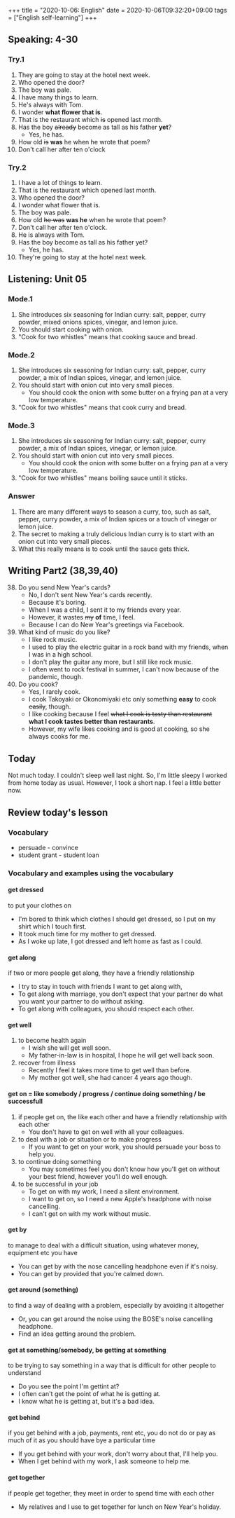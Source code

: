 +++
title =  "2020-10-06: English"
date = 2020-10-06T09:32:20+09:00
tags = ["English self-learning"]
+++

## Speaking: 4-30

### Try.1

1. They are going to stay at the hotel next week.
2. Who opened the door?
3. The boy was pale.
4. I have many things to learn.
5. He's always with Tom.
6. I wonder **what flower that is**.
7. That is the restaurant which ~~is~~ opened last month.
8. Has the boy ~~already~~ become as tall as his father **yet**?
    - Yes, he has.
9. How old ~~is~~ **was** he when he wrote that poem?
10. Don't call her after ten o'clock

### Try.2

1. I have a lot of things to learn.
2. That is the restaurant which opened last month.
3. Who opened the door?
4. I wonder what flower that is.
5. The boy was pale.
6. How old ~~he was~~ **was he** when he wrote that poem?
7. Don't call her after ten o'clock.
8. He is always with Tom.
9. Has the boy become as tall as his father yet?
    - Yes, he has.
10. They're going to stay at the hotel next week.

## Listening: Unit 05

### Mode.1

1. She introduces six seasoning for Indian curry: salt, pepper, curry powder, mixed onions spices, vinegar, and lemon juice. 
2. You should start cooking with onion.
3. "Cook for two whistles" means that cooking sauce and bread.

### Mode.2

1. She introduces six seasoning for Indian curry: salt, pepper, curry powder, a mix of Indian spices, vinegar, and lemon juice. 
2. You should start with onion cut into very small pieces.
    - You should cook the onion with some butter on a frying pan at a very low temperature.
3. "Cook for two whistles" means that cook curry and bread.

### Mode.3

1. She introduces six seasoning for Indian curry: salt, pepper, curry powder, a mix of Indian spices, vinegar, or lemon juice. 
2. You should start with onion cut into very small pieces.
    - You should cook the onion with some butter on a frying pan at a very low temperature.
3. "Cook for two whistles" means boiling sauce until it sticks.

### Answer

1. There are many different ways to season a curry, too, such as salt, pepper, curry powder, a mix of Indian spices or a touch of vinegar or lemon juice.
2. The secret to making a truly delicious Indian curry is to start with an onion cut into very small pieces.
3. What this really means is to cook until the sauce gets thick.

## Writing Part2 (38,39,40)

38. Do you send New Year's cards?
    - No, I don't sent New Year's cards recently.
    - Because it's boring.
    - When I was a child, I sent it to my friends every year.
    - However, it wastes ~~my~~ **of** time, I feel.
    - Because I can do New Year's greetings via Facebook.
39. What kind of music do you like?
    - I like rock music.
    - I used to play the electric guitar in a rock band with my friends, when I was in a high school.
    - I don't play the guitar any more, but I still like rock music.
    - I often went to rock festival in summer, I can't now because of the pandemic, though.
40. Do you cook?
    - Yes, I rarely cook.
    - I cook Takoyaki or Okonomiyaki etc only something **easy** to cook ~~easily~~, though.
    - I like cooking because I feel ~~what I cook is tasty than restaurant~~ **what I cook tastes better than restaurants**.
    - However, my wife likes cooking and is good at cooking, so she always cooks for me.

## Today

Not much today.
I couldn't sleep well last night.
So, I'm little sleepy 
I worked from home today as usual.
However, I took a short nap.
I feel a little better now.

## Review today's lesson

### Vocabulary

* persuade - convince 
* student grant - student loan

### Vocabulary and examples using the vocabulary

#### get dressed
to put your clothes on

* I'm bored to think which clothes I should get dressed, so I put on my shirt which I touch first.
* It took much time for my mother to get dressed.
* As I woke up late, I got dressed and left home as fast as I could.

#### get along
if two or more people get along, they have a friendly relationship

* I try to stay in touch with friends I want to get along with,
* To get along with marriage, you don't expect that your partner do what you want your partner to do without asking.
* To get along with colleagues, you should respect each other.

#### get well
1. to become health again
    - I wish she will get well soon.
    - My father-in-law is in hospital, I hope he will get well back soon.
2. recover from illness
    - Recently I feel it takes more time to get well than before.
    - My mother got well, she had cancer 4 years ago though.

#### get on = like somebody / progress / continue doing something / be successfull
1. if people get on, the like each other and have a friendly relationship with each other
    - You don't have to get on well with all your colleagues.
2. to deal with a job or situation or to make progress
    - If you want to get on your work, you should persuade your boss to help you.
3. to continue doing something
    - You may sometimes feel you don't know how you'll get on without your best friend, however you'll do well enough.
4. to be successful in your job
    - To get on with my work, I need a silent environment.
    - I want to get on, so I need a new Apple's headphone with noise cancelling.
    - I can't get on with my work without music.

#### get by
to manage to deal with a difficult situation, using whatever money, equipment etc you have

* You can get by with the nose cancelling headphone even if it's noisy.
* You can get by provided that you're calmed down.

#### get around (something)
to find a way of dealing with a problem, especially by avoiding it altogether

* Or, you can get around the noise using the BOSE's noise cancelling headphone.
* Find an idea getting around the problem.

#### get at something/somebody, be getting at something
to be trying to say something in a way that is difficult for other people to understand

* Do you see the point I'm gettint at?
* I often can't get the point of what he is getting at.
* I know what he is getting at, but it's a bad idea.

#### get behind
if you get behind with a job, payments, rent etc, you do not do or pay as much of it as you should have bye a particular time

* If you get behind with your work, don't worry about that, I'll help you.
* When I get behind with my work, I ask someone to help me.

#### get together
if people get together, they meet in order to spend time with each other

* My relatives and I use to get together for lunch on New Year's holiday.
